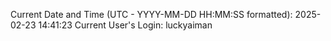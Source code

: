 Current Date and Time (UTC - YYYY-MM-DD HH:MM:SS formatted): 2025-02-23 14:41:23
Current User's Login: luckyaiman

